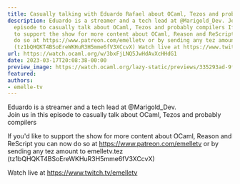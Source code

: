 ```yaml
---
title: Casually talking with Eduardo Rafael about OCaml, Tezos and probably compilers
description: Eduardo is a streamer and a tech lead at @Marigold_Dev. Join us in this
  episode to casually talk about OCaml, Tezos and probably compilers If you'd like
  to support the show for more content about OCaml, Reason and ReScript you can now
  do so at https://www.patreon.com/emelletv or by sending any tez amount to emelletv.tez
  (tz1bQHQKT4BSoEreWKHuR3H5mme6fV3XCcvX) Watch live at https://www.twitch.tv/emelletv
url: https://watch.ocaml.org/w/3bxFjLNQ5JwHdAvXcHHdG1
date: 2023-03-17T20:08:38-00:00
preview_image: https://watch.ocaml.org/lazy-static/previews/335293ad-9f20-4271-b792-652e97b88be2.jpg
featured:
authors:
- emelle-tv
---
```


<p>Eduardo is a streamer and a tech lead at @Marigold_Dev.<br/>
Join us in this episode to casually talk about OCaml, Tezos and probably compilers</p>
<p>If you'd like to support the show for more content about OCaml, Reason and ReScript you can now do so at <a href="https://www.patreon.com/emelletv" target="_blank" rel="noopener noreferrer">https://www.patreon.com/emelletv</a> or by sending any tez amount to emelletv.tez (tz1bQHQKT4BSoEreWKHuR3H5mme6fV3XCcvX)</p>
<p>Watch live at <a href="https://www.twitch.tv/emelletv" target="_blank" rel="noopener noreferrer">https://www.twitch.tv/emelletv</a></p>

